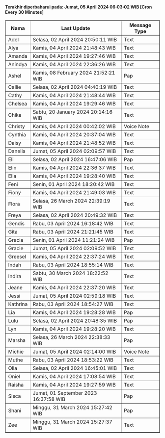 #### Terakhir diperbaharui pada: Jumat, 05 April 2024 06:03:02 WIB [Cron Every 30 Minutes]

<table border='1'><tr><th>Nama</th><th>Last Update</th><th>Message Type</th></tr><tr><td>Adel</td><td>Selasa, 02 April 2024 20:50:11 WIB</td><td>Text</td></tr><tr><td>Alya</td><td>Kamis, 04 April 2024 21:48:43 WIB</td><td>Text</td></tr><tr><td>Amanda</td><td>Kamis, 04 April 2024 19:27:46 WIB</td><td>Text</td></tr><tr><td>Anindya</td><td>Kamis, 04 April 2024 22:36:26 WIB</td><td>Text</td></tr><tr><td>Ashel</td><td>Kamis, 08 February 2024 21:52:21 WIB</td><td>Pap</td></tr><tr><td>Callie</td><td>Selasa, 02 April 2024 04:40:19 WIB</td><td>Text</td></tr><tr><td>Cathy</td><td>Kamis, 04 April 2024 21:48:44 WIB</td><td>Text</td></tr><tr><td>Chelsea</td><td>Kamis, 04 April 2024 19:29:46 WIB</td><td>Text</td></tr><tr><td>Chika</td><td>Sabtu, 20 January 2024 20:14:16 WIB</td><td>Text</td></tr><tr><td>Christy</td><td>Kamis, 04 April 2024 00:42:02 WIB</td><td>Voice Note</td></tr><tr><td>Cynthia</td><td>Kamis, 04 April 2024 20:37:04 WIB</td><td>Text</td></tr><tr><td>Daisy</td><td>Kamis, 04 April 2024 21:48:52 WIB</td><td>Text</td></tr><tr><td>Danella</td><td>Jumat, 05 April 2024 02:09:57 WIB</td><td>Text</td></tr><tr><td>Eli</td><td>Selasa, 02 April 2024 16:47:06 WIB</td><td>Pap</td></tr><tr><td>Elin</td><td>Kamis, 04 April 2024 22:36:37 WIB</td><td>Text</td></tr><tr><td>Ella</td><td>Kamis, 04 April 2024 19:28:40 WIB</td><td>Text</td></tr><tr><td>Feni</td><td>Senin, 01 April 2024 18:20:42 WIB</td><td>Text</td></tr><tr><td>Fiony</td><td>Kamis, 04 April 2024 21:49:03 WIB</td><td>Text</td></tr><tr><td>Flora</td><td>Selasa, 26 March 2024 22:39:19 WIB</td><td>Text</td></tr><tr><td>Freya</td><td>Selasa, 02 April 2024 20:49:32 WIB</td><td>Text</td></tr><tr><td>Gendis</td><td>Rabu, 03 April 2024 16:18:42 WIB</td><td>Text</td></tr><tr><td>Gita</td><td>Rabu, 03 April 2024 21:21:45 WIB</td><td>Text</td></tr><tr><td>Gracia</td><td>Senin, 01 April 2024 11:21:24 WIB</td><td>Pap</td></tr><tr><td>Gracie</td><td>Jumat, 05 April 2024 02:09:52 WIB</td><td>Text</td></tr><tr><td>Greesel</td><td>Kamis, 04 April 2024 22:37:24 WIB</td><td>Text</td></tr><tr><td>Indah</td><td>Rabu, 03 April 2024 18:55:14 WIB</td><td>Text</td></tr><tr><td>Indira</td><td>Sabtu, 30 March 2024 18:22:52 WIB</td><td>Text</td></tr><tr><td>Jeane</td><td>Kamis, 04 April 2024 22:37:20 WIB</td><td>Text</td></tr><tr><td>Jessi</td><td>Jumat, 05 April 2024 02:59:18 WIB</td><td>Text</td></tr><tr><td>Kathrina</td><td>Rabu, 03 April 2024 18:54:27 WIB</td><td>Text</td></tr><tr><td>Lia</td><td>Kamis, 04 April 2024 19:28:28 WIB</td><td>Pap</td></tr><tr><td>Lulu</td><td>Selasa, 02 April 2024 20:48:35 WIB</td><td>Pap</td></tr><tr><td>Lyn</td><td>Kamis, 04 April 2024 19:28:20 WIB</td><td>Text</td></tr><tr><td>Marsha</td><td>Selasa, 26 March 2024 22:38:33 WIB</td><td>Pap</td></tr><tr><td>Michie</td><td>Jumat, 05 April 2024 02:14:00 WIB</td><td>Voice Note</td></tr><tr><td>Muthe</td><td>Rabu, 03 April 2024 18:53:22 WIB</td><td>Text</td></tr><tr><td>Olla</td><td>Selasa, 02 April 2024 16:45:01 WIB</td><td>Text</td></tr><tr><td>Oniel</td><td>Kamis, 04 April 2024 17:08:54 WIB</td><td>Text</td></tr><tr><td>Raisha</td><td>Kamis, 04 April 2024 19:27:59 WIB</td><td>Text</td></tr><tr><td>Sisca</td><td>Jumat, 01 September 2023 16:37:58 WIB</td><td>Pap</td></tr><tr><td>Shani</td><td>Minggu, 31 March 2024 15:27:42 WIB</td><td>Pap</td></tr><tr><td>Zee</td><td>Minggu, 31 March 2024 15:27:37 WIB</td><td>Text</td></tr></table>
